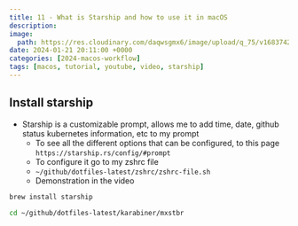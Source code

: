```yaml
---
title: 11 - What is Starship and how to use it in macOS
description:
image:
  path: https://res.cloudinary.com/daqwsgmx6/image/upload/q_75/v1683742199/blog/brew-multiple-apps.avif
date: 2024-01-21 20:11:00 +0000
categories: [2024-macos-workflow]
tags: [macos, tutorial, youtube, video, starship]
---
```


## Install starship

- Starship is a customizable prompt, allows me to add time, date, github status
  kubernetes information, etc to my prompt
  - To see all the different options that can be configured, to this page
    `https://starship.rs/config/#prompt`
  - To configure it go to my zshrc file
  - `~/github/dotfiles-latest/zshrc/zshrc-file.sh`
  - Demonstration in the video

```bash
brew install starship
```

```bash
cd ~/github/dotfiles-latest/karabiner/mxstbr
```
